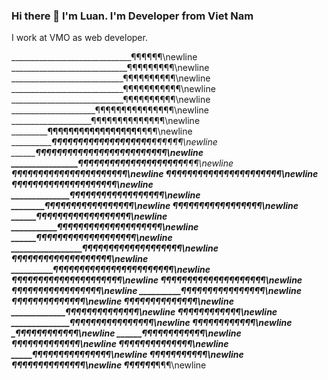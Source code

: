 ### Hi there 👋 I'm Luan. I'm Developer from Viet Nam
I work at VMO as web developer.

______________________________¶¶¶¶¶¶\newline
_____________________________¶¶¶¶¶¶¶¶¶\newline
____________________________¶¶¶¶¶¶¶¶¶¶\newline
____________________________¶¶¶¶¶¶¶¶¶¶¶\newline
____________________________¶¶¶¶¶¶¶¶¶¶\newline
_____________________¶¶¶¶¶¶¶¶¶¶¶¶¶¶¶\newline                                      
____________________¶¶¶¶¶¶¶¶¶¶¶¶¶¶\newline
___________________¶¶¶¶¶¶¶¶¶¶¶¶¶¶¶¶¶__________¶¶¶¶\newline
__________________¶¶¶¶¶¶¶¶¶¶¶¶¶¶¶¶¶¶¶_______¶¶¶¶¶¶\newline
_________________¶¶¶¶¶¶¶¶¶¶¶¶¶¶¶¶¶¶¶¶______¶¶¶¶¶\newline
________________¶¶¶¶¶¶¶¶¶¶¶¶¶¶¶¶¶¶¶¶_____¶¶¶\newline
________________¶¶¶¶_¶¶¶¶¶¶¶¶¶¶¶¶¶¶¶___¶¶¶\newline
_______________¶¶¶¶__¶¶¶¶¶¶¶¶¶¶¶¶¶¶¶_¶¶¶\newline
_______________¶¶¶___¶¶¶¶¶¶¶¶¶¶¶¶¶¶¶¶¶\newline
______________¶¶¶____¶¶¶¶¶¶¶¶¶¶¶¶¶¶¶\newline
______________¶¶_____¶¶¶¶¶¶¶¶¶¶¶¶¶¶¶\newline
____________¶¶¶¶_____¶¶¶¶¶¶¶¶¶¶¶¶¶\newline
___________¶¶¶¶_____¶¶¶¶¶¶¶¶¶¶¶¶¶¶\newline
___________¶¶_¶___¶¶¶¶¶¶¶¶¶¶¶¶¶¶¶¶¶\newline
___________¶_____¶¶¶¶¶¶¶¶¶¶¶¶¶¶¶¶¶¶\newline
_________________¶¶¶¶¶¶¶¶¶¶¶¶¶¶¶¶¶¶¶\newline
__________________¶¶¶¶¶¶¶¶¶¶¶¶¶¶¶¶¶¶¶\newline
_____________¶¶¶¶¶_¶¶¶¶¶¶¶¶¶¶¶¶¶¶¶¶¶¶\newline
__________¶¶¶_______¶¶¶¶¶¶¶¶¶¶¶¶¶¶¶¶¶¶\newline
_________¶__________¶¶¶¶¶¶¶¶¶¶¶¶¶¶¶¶¶¶¶\newline
_________¶_________¶¶¶¶¶¶¶¶____¶¶¶¶¶¶¶¶\newline
__________¶________¶¶¶¶¶¶¶______¶¶¶¶¶¶¶¶\newline
___________¶______¶¶¶¶¶¶¶_________¶¶¶¶¶¶\newline
____________¶____¶¶¶¶¶¶¶__________¶¶¶¶¶¶\newline
_____________¶__¶¶¶¶¶¶¶__________¶¶¶¶¶¶\newline
_______________¶¶¶¶¶¶¶___________¶¶¶¶¶\newline
______________¶¶¶¶¶¶¶_¶¶¶_______¶¶¶¶¶¶\newline
______________¶¶¶¶¶¶_____¶______¶¶¶¶¶\newline
_____________¶¶¶¶¶¶______¶______¶¶¶¶¶\newline
_____________¶¶¶¶¶_______¶_____¶¶¶¶¶¶\newline
____________¶¶¶¶¶_______¶¶_____¶¶¶¶¶¶\newline
___________¶¶¶¶¶¶______¶¶______¶¶¶¶¶¶\newline
___________¶¶¶¶¶¶______¶_______¶¶¶¶¶¶¶¶\newline
____________¶¶¶¶______¶____________¶¶¶¶¶¶\newline
______¶¶¶¶¶¶_¶¶¶_¶¶¶¶¶\newline
¶¶¶¶¶¶_______¶¶¶\newline

<!--
**KhungLongAnCo/KhungLongAnCo** is a ✨ _special_ ✨ repository because its `README.md` (this file) appears on your GitHub profile.

Here are some ideas to get you started:

- 🔭 I’m currently working on ...
- 🌱 I’m currently learning ...
- 👯 I’m looking to collaborate on ...
- 🤔 I’m looking for help with ...
- 💬 Ask me about ...
- 📫 How to reach me: ...
- 😄 Pronouns: ...
- ⚡ Fun fact: ...
-->
